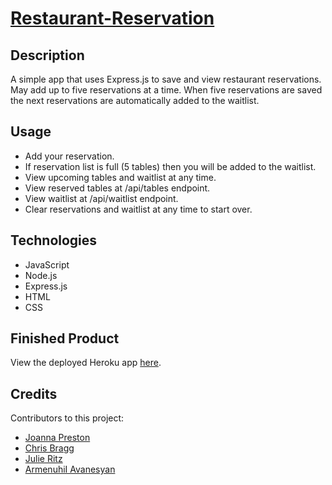 # [Restaurant-Reservation](https://restaurantrezzy.herokuapp.com/)

## Description
A simple app that uses Express.js to save and view restaurant reservations. May add up to five reservations at a time. When five reservations are saved the next reservations are automatically added to the waitlist. 

## Usage
* Add your reservation.
* If reservation list is full (5 tables) then you will be added to the waitlist.
* View upcoming tables and waitlist at any time.
* View reserved tables at /api/tables endpoint.
* View waitlist at /api/waitlist endpoint.
* Clear reservations and waitlist at any time to start over.

## Technologies
* JavaScript
* Node.js
* Express.js
* HTML
* CSS

## Finished Product
View the deployed Heroku app [here](https://restaurantrezzy.herokuapp.com/).
<!-- View a video demonstrating the application [here](). -->

## Credits
Contributors to this project:
* [Joanna Preston](https://github.com/jpreston-alt)
* [Chris Bragg](https://github.com/cbragg9)
* [Julie Ritz](https://github.com/julieritz)
* [ArmenuhiI Avanesyan](https://github.com/avaarm)
